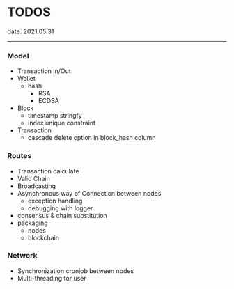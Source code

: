 # TODOS

date: 2021.05.31

---

### Model

- Transaction In/Out
- Wallet
  - hash
    - RSA
    - ECDSA
- Block
  - timestamp stringfy
  - index unique constraint
- Transaction
  - cascade delete option in block_hash column

### Routes

- Transaction calculate
- Valid Chain
- Broadcasting
- Asynchronous way of Connection between nodes
  - exception handling
  - debugging with logger
- consensus & chain substitution
- packaging
  - nodes
  - blockchain

### Network

- Synchronization cronjob between nodes
- Multi-threading for user
